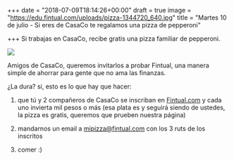 +++
date = "2018-07-09T18:14:26+00:00"
draft = true
image = "https://edu.fintual.com/uploads/pizza-1344720_640.jpg"
title = "Martes 10 de julio - Si eres de CasaCo te regalamos una pizza de pepperoni"

+++
Si trabajas en CasaCo, recibe gratis una pizza familiar de pepperoni.


![](/uploads/pizza-1344720_640.jpg)

Amigos de CasaCo, queremos invitarlos a probar Fintual, una manera simple de ahorrar para gente que no ama las finanzas.

¿La dura? si, esto es lo que hay que hacer:

1) que tú y 2 compañeros de CasaCo se inscriban en [Fintual.com](https://fintual.com/) y cada uno invierta mil pesos o más (esa plata es y seguirá siendo de ustedes, la pizza es gratis, queremos que prueben nuestra página)

2) mandarnos un email a mipizza@fintual.com con los 3 ruts de los inscritos

3) comer :)